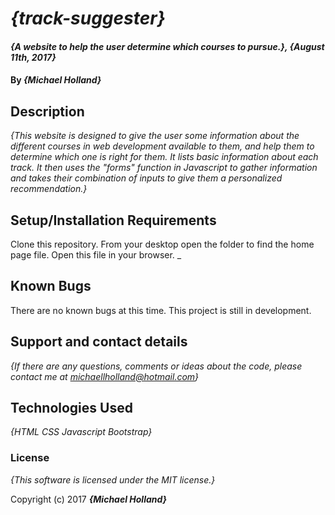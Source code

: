 # _{track-suggester}_

#### _{A website to help the user determine which courses to pursue.}, {August 11th, 2017}_

#### By _**{Michael Holland}**_

## Description

_{This website is designed to give the user some information about the different courses in web development available to them, and help them to determine which one is right for them. It lists basic information about each track. It then uses the "forms" function in Javascript to gather information and takes their combination of inputs to give them a personalized recommendation.}_

## Setup/Installation Requirements

Clone this repository. From your desktop open the folder to find the home page file. Open this file in your browser.
_

## Known Bugs

There are no known bugs at this time. This project is still in development.

## Support and contact details

_{If there are any questions, comments or ideas about the code, please contact me at michaellholland@hotmail.com}_

## Technologies Used

_{HTML
  CSS
  Javascript
  Bootstrap}_

### License

*{This software is licensed under the MIT license.}*

Copyright (c) 2017 **_{Michael Holland}_**
